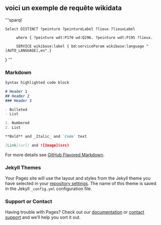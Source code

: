 ## voici un exemple de requête wikidata
'''sparql 

    Select DISTINCT ?peinture ?peintureLabel ?lieux ?lieuxLabel

         where { ?peinture wdt:P170 wd:Q296. ?peinture wdt:P195 ?lieux.
         
         SERVICE wikibase:label { bd:serviceParam wikibase:language "[AUTO_LANGUAGE],en".}
}
'''
### Markdown

```markdown
Syntax highlighted code block

# Header 1
## Header 2
### Header 3

- Bulleted
- List

1. Numbered
2. List

**Bold** and _Italic_ and `Code` text

[Link](url) and ![Image](src)
```

For more details see [GitHub Flavored Markdown](https://guides.github.com/features/mastering-markdown/).

### Jekyll Themes

Your Pages site will use the layout and styles from the Jekyll theme you have selected in your [repository settings](https://github.com/Zale-14/WIKIDATA-/settings). The name of this theme is saved in the Jekyll `_config.yml` configuration file.

### Support or Contact

Having trouble with Pages? Check out our [documentation](https://docs.github.com/categories/github-pages-basics/) or [contact support](https://support.github.com/contact) and we’ll help you sort it out.
